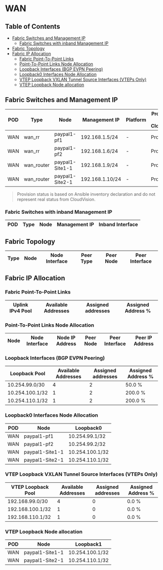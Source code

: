 # WAN

## Table of Contents

- [Fabric Switches and Management IP](#fabric-switches-and-management-ip)
  - [Fabric Switches with inband Management IP](#fabric-switches-with-inband-management-ip)
- [Fabric Topology](#fabric-topology)
- [Fabric IP Allocation](#fabric-ip-allocation)
  - [Fabric Point-To-Point Links](#fabric-point-to-point-links)
  - [Point-To-Point Links Node Allocation](#point-to-point-links-node-allocation)
  - [Loopback Interfaces (BGP EVPN Peering)](#loopback-interfaces-bgp-evpn-peering)
  - [Loopback0 Interfaces Node Allocation](#loopback0-interfaces-node-allocation)
  - [VTEP Loopback VXLAN Tunnel Source Interfaces (VTEPs Only)](#vtep-loopback-vxlan-tunnel-source-interfaces-vteps-only)
  - [VTEP Loopback Node allocation](#vtep-loopback-node-allocation)

## Fabric Switches and Management IP

| POD | Type | Node | Management IP | Platform | Provisioned in CloudVision | Serial Number |
| --- | ---- | ---- | ------------- | -------- | -------------------------- | ------------- |
| WAN | wan_rr | paypal1-pf1 | 192.168.1.5/24 | - | Provisioned | - |
| WAN | wan_rr | paypal1-pf2 | 192.168.1.6/24 | - | Provisioned | - |
| WAN | wan_router | paypal1-Site1-1 | 192.168.1.9/24 | - | Provisioned | - |
| WAN | wan_router | paypal1-Site2-1 | 192.168.1.10/24 | - | Provisioned | - |

> Provision status is based on Ansible inventory declaration and do not represent real status from CloudVision.

### Fabric Switches with inband Management IP

| POD | Type | Node | Management IP | Inband Interface |
| --- | ---- | ---- | ------------- | ---------------- |

## Fabric Topology

| Type | Node | Node Interface | Peer Type | Peer Node | Peer Interface |
| ---- | ---- | -------------- | --------- | ----------| -------------- |

## Fabric IP Allocation

### Fabric Point-To-Point Links

| Uplink IPv4 Pool | Available Addresses | Assigned addresses | Assigned Address % |
| ---------------- | ------------------- | ------------------ | ------------------ |

### Point-To-Point Links Node Allocation

| Node | Node Interface | Node IP Address | Peer Node | Peer Interface | Peer IP Address |
| ---- | -------------- | --------------- | --------- | -------------- | --------------- |

### Loopback Interfaces (BGP EVPN Peering)

| Loopback Pool | Available Addresses | Assigned addresses | Assigned Address % |
| ------------- | ------------------- | ------------------ | ------------------ |
| 10.254.99.0/30 | 4 | 2 | 50.0 % |
| 10.254.100.1/32 | 1 | 2 | 200.0 % |
| 10.254.110.1/32 | 1 | 2 | 200.0 % |

### Loopback0 Interfaces Node Allocation

| POD | Node | Loopback0 |
| --- | ---- | --------- |
| WAN | paypal1-pf1 | 10.254.99.1/32 |
| WAN | paypal1-pf2 | 10.254.99.2/32 |
| WAN | paypal1-Site1-1 | 10.254.100.1/32 |
| WAN | paypal1-Site2-1 | 10.254.110.1/32 |

### VTEP Loopback VXLAN Tunnel Source Interfaces (VTEPs Only)

| VTEP Loopback Pool | Available Addresses | Assigned addresses | Assigned Address % |
| --------------------- | ------------------- | ------------------ | ------------------ |
| 192.168.99.0/30 | 4 | 0 | 0.0 % |
| 192.168.100.1/32 | 1 | 0 | 0.0 % |
| 192.168.110.1/32 | 1 | 0 | 0.0 % |

### VTEP Loopback Node allocation

| POD | Node | Loopback1 |
| --- | ---- | --------- |
| WAN | paypal1-Site1-1 | 10.254.100.1/32 |
| WAN | paypal1-Site2-1 | 10.254.110.1/32 |
